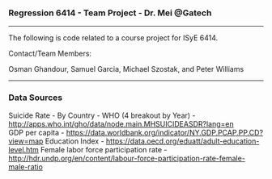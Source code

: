 ### Regression 6414 - Team Project - Dr. Mei @Gatech 

---
The following is code related to a course project for ISyE 6414. 

Contact/Team Members:

Osman Ghandour, Samuel Garcia, Michael Szostak, and Peter Williams 

---

### Data Sources

Suicide Rate - By Country - WHO (4 breakout by Year) - http://apps.who.int/gho/data/node.main.MHSUICIDEASDR?lang=en  
GDP per capita - https://data.worldbank.org/indicator/NY.GDP.PCAP.PP.CD?view=map 
Education Index - https://data.oecd.org/eduatt/adult-education-level.htm 
Female labor force participation rate - http://hdr.undp.org/en/content/labour-force-participation-rate-female-male-ratio 

